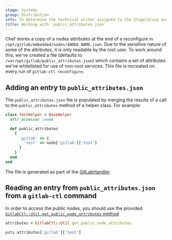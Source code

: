 ```yaml
---
stage: Systems
group: Distribution
info: To determine the technical writer assigned to the Stage/Group associated with this page, see https://handbook.gitlab.com/handbook/product/ux/technical-writing/#assignments
title: Working with `public_attributes.json`
---
```


Chef stores a copy of a nodes attributes at the end of a reconfigure in `/opt/gitlab/embedded/nodes/$NODE_NAME.json`. Due to the sensitive nature of some of the attributes, it is only readable by the root user. To work around this, we've created a file (defaults to `/var/opt/gitlab/public_attributes.json`) which contains a set of attributes we've whitelisted for use of non-root services. This file is recreated on every run of `gitlab-ctl reconfigure`.

## Adding an entry to `public_attributes.json`

The `public_attributes.json` file is populated by merging the results of a call to the `public_attributes` method of a helper class. For example:

```ruby
class TestHelper < BaseHelper
  attr_accessor :node

  def public_attributes
    {
      'gitlab' => {
        'test' => node['gitlab']['test']
      }
    }
  end
end
```

The file is generated as part of the [GitLabHandler](https://gitlab.com/gitlab-org/omnibus-gitlab/blob/master/files/gitlab-cookbooks/package/libraries/handlers/gitlab.rb#L36).

## Reading an entry from `public_attributes.json` from a `gitlab-ctl` command

In order to access the public nodes, you should use the provided [`GitlabCtl::Util.get_public_node_attributes` method](https://gitlab.com/gitlab-org/omnibus-gitlab/blob/master/files/gitlab-ctl-commands/lib/gitlab_ctl/util.rb#L60)

```ruby
attributes = GitlabCtl::Util.get_public_node_attributes

puts attributes['gitlab']['test']
```
